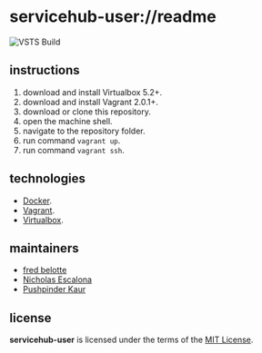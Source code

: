 # servicehub-user://readme

![VSTS Build](https://revaturecloud.visualstudio.com/_apis/public/build/definitions/d9ace242-0c1a-49fd-9e08-4708cf4f965b/3/badge)

## instructions
1. download and install Virtualbox 5.2+.
1. download and install Vagrant 2.0.1+.
1. download or clone this repository.
1. open the machine shell.
1. navigate to the repository folder.
1. run command `vagrant up`.
1. run command `vagrant ssh`.

## technologies
+ [Docker](https://www.docker.com/).
+ [Vagrant](https://www.vagrantup.com/).
+ [Virtualbox](https://www.virtualbox.org/).

## maintainers
+ [fred belotte](https://github.com/fredbelotte)
+ [Nicholas Escalona](https://github.com/escalonn)
+ [Pushpinder Kaur](https://github.com/kaurrevature)

## license
__servicehub-user__ is licensed under the terms of the [MIT License](https://github.com/revaturecloud/servicehub-user/blob/master/LICENSE).
